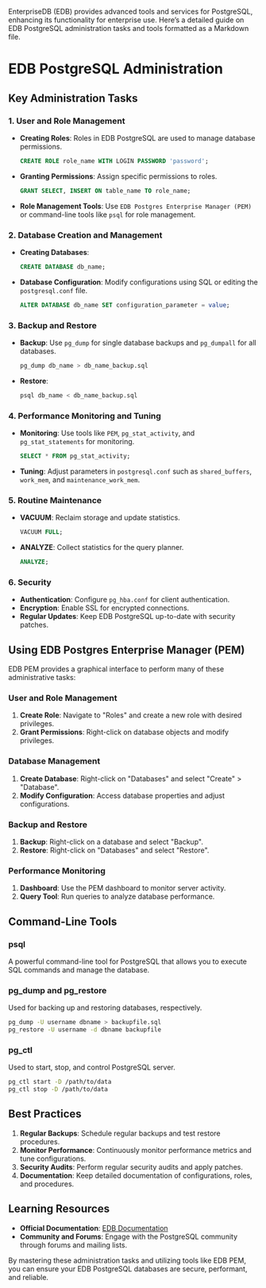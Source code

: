 EnterpriseDB (EDB) provides advanced tools and services for PostgreSQL, enhancing its functionality for enterprise use. Here’s a detailed guide on EDB PostgreSQL administration tasks and tools formatted as a Markdown file.

# EDB PostgreSQL Administration

## Key Administration Tasks

### 1. User and Role Management
- **Creating Roles**: Roles in EDB PostgreSQL are used to manage database permissions.
  ```sql
  CREATE ROLE role_name WITH LOGIN PASSWORD 'password';
  ```
- **Granting Permissions**: Assign specific permissions to roles.
  ```sql
  GRANT SELECT, INSERT ON table_name TO role_name;
  ```
- **Role Management Tools**: Use `EDB Postgres Enterprise Manager (PEM)` or command-line tools like `psql` for role management.

### 2. Database Creation and Management
- **Creating Databases**:
  ```sql
  CREATE DATABASE db_name;
  ```
- **Database Configuration**: Modify configurations using SQL or editing the `postgresql.conf` file.
  ```sql
  ALTER DATABASE db_name SET configuration_parameter = value;
  ```

### 3. Backup and Restore
- **Backup**: Use `pg_dump` for single database backups and `pg_dumpall` for all databases.
  ```bash
  pg_dump db_name > db_name_backup.sql
  ```
- **Restore**:
  ```bash
  psql db_name < db_name_backup.sql
  ```

### 4. Performance Monitoring and Tuning
- **Monitoring**: Use tools like `PEM`, `pg_stat_activity`, and `pg_stat_statements` for monitoring.
  ```sql
  SELECT * FROM pg_stat_activity;
  ```
- **Tuning**: Adjust parameters in `postgresql.conf` such as `shared_buffers`, `work_mem`, and `maintenance_work_mem`.

### 5. Routine Maintenance
- **VACUUM**: Reclaim storage and update statistics.
  ```sql
  VACUUM FULL;
  ```
- **ANALYZE**: Collect statistics for the query planner.
  ```sql
  ANALYZE;
  ```

### 6. Security
- **Authentication**: Configure `pg_hba.conf` for client authentication.
- **Encryption**: Enable SSL for encrypted connections.
- **Regular Updates**: Keep EDB PostgreSQL up-to-date with security patches.

## Using EDB Postgres Enterprise Manager (PEM)

EDB PEM provides a graphical interface to perform many of these administrative tasks:

### User and Role Management
1. **Create Role**: Navigate to "Roles" and create a new role with desired privileges.
2. **Grant Permissions**: Right-click on database objects and modify privileges.

### Database Management
1. **Create Database**: Right-click on "Databases" and select "Create" > "Database".
2. **Modify Configuration**: Access database properties and adjust configurations.

### Backup and Restore
1. **Backup**: Right-click on a database and select "Backup".
2. **Restore**: Right-click on "Databases" and select "Restore".

### Performance Monitoring
1. **Dashboard**: Use the PEM dashboard to monitor server activity.
2. **Query Tool**: Run queries to analyze database performance.

## Command-Line Tools

### psql
A powerful command-line tool for PostgreSQL that allows you to execute SQL commands and manage the database.

### pg_dump and pg_restore
Used for backing up and restoring databases, respectively.
```bash
pg_dump -U username dbname > backupfile.sql
pg_restore -U username -d dbname backupfile
```

### pg_ctl
Used to start, stop, and control PostgreSQL server.
```bash
pg_ctl start -D /path/to/data
pg_ctl stop -D /path/to/data
```

## Best Practices

1. **Regular Backups**: Schedule regular backups and test restore procedures.
2. **Monitor Performance**: Continuously monitor performance metrics and tune configurations.
3. **Security Audits**: Perform regular security audits and apply patches.
4. **Documentation**: Keep detailed documentation of configurations, roles, and procedures.

## Learning Resources

- **Official Documentation**: [EDB Documentation](https://www.enterprisedb.com/docs/)
- **Community and Forums**: Engage with the PostgreSQL community through forums and mailing lists.

By mastering these administration tasks and utilizing tools like EDB PEM, you can ensure your EDB PostgreSQL databases are secure, performant, and reliable.
